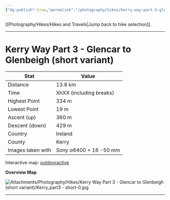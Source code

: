 ```yaml
---
{"dg-publish":true,"permalink":"/photography/hikes/kerry-way-part-3-glencar-to-glenbeigh-short-variant/","hide":"true","updated":"2025-07-13T18:39:50.371+02:00"}
---
```


[[Photography/Hikes/Hikes and Travels\|Jump back to hike selection]].

---
# Kerry Way Part 3 - Glencar to Glenbeigh (short variant)
 
| Stat              | Value                                |
| ----------------- | ------------------------------------ |
| Distance          | 13.8 km                              |
| Time              | XhXX (including breaks)              |
| Highest Point     | 334 m                                |
| Lowest Point      | 19 m                                 |
| Ascent (up)       | 360 m                                |
| Descent (down)    | 429 m                                |
| Country           | Ireland                              |
| County            | Kerry                                |
| Images taken with | Sony $\alpha\text{6400}$ + 16 -50 mm |

Interactive map: [outdooractive](https://www.outdooractive.com/en/route/hiking-trail/southwest-ireland/kerry-way-part-3-glencar-glenbeigh-short-variation-/318373710/?share=%7E3ixcvjfg%244osshygr)

**Overview Map**

![Attachments/Photography/Hikes/Kerry Way Part 3 - Glencar to Glenbeigh (short variant)/Kerry_part3 - short-0.jpg](/img/user/Attachments/Photography/Hikes/Kerry%20Way%20Part%203%20-%20Glencar%20to%20Glenbeigh%20(short%20variant)/Kerry_part3%20-%20short-0.jpg)

---